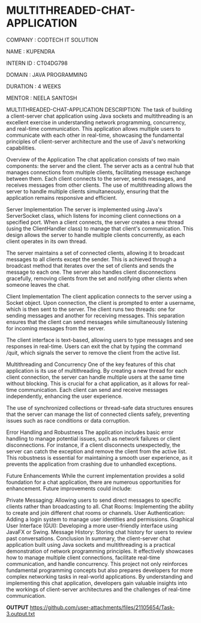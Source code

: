 # MULTITHREADED-CHAT-APPLICATION

COMPANY : CODTECH IT SOLUTION 

NAME : KUPENDRA 

INTERN ID : CT04DG798

DOMAIN : JAVA PROGRAMMING

DURATION : 4 WEEKS

MENTOR : NEELA SANTOSH

MULTITHREADED-CHAT-APPLICATION DESCRIPTION:
The task of building a client-server chat application using Java sockets and multithreading is an excellent exercise in understanding network programming, concurrency, and real-time communication. This application allows multiple users to communicate with each other in real-time, showcasing the fundamental principles of client-server architecture and the use of Java's networking capabilities.

Overview of the Application
The chat application consists of two main components: the server and the client. The server acts as a central hub that manages connections from multiple clients, facilitating message exchange between them. Each client connects to the server, sends messages, and receives messages from other clients. The use of multithreading allows the server to handle multiple clients simultaneously, ensuring that the application remains responsive and efficient.

Server Implementation
The server is implemented using Java's ServerSocket class, which listens for incoming client connections on a specified port. When a client connects, the server creates a new thread (using the ClientHandler class) to manage that client's communication. This design allows the server to handle multiple clients concurrently, as each client operates in its own thread.

The server maintains a set of connected clients, allowing it to broadcast messages to all clients except the sender. This is achieved through a broadcast method that iterates over the set of clients and sends the message to each one. The server also handles client disconnections gracefully, removing clients from the set and notifying other clients when someone leaves the chat.

Client Implementation
The client application connects to the server using a Socket object. Upon connection, the client is prompted to enter a username, which is then sent to the server. The client runs two threads: one for sending messages and another for receiving messages. This separation ensures that the client can send messages while simultaneously listening for incoming messages from the server.

The client interface is text-based, allowing users to type messages and see responses in real-time. Users can exit the chat by typing the command /quit, which signals the server to remove the client from the active list.

Multithreading and Concurrency
One of the key features of this chat application is its use of multithreading. By creating a new thread for each client connection, the server can handle multiple users at the same time without blocking. This is crucial for a chat application, as it allows for real-time communication. Each client can send and receive messages independently, enhancing the user experience.

The use of synchronized collections or thread-safe data structures ensures that the server can manage the list of connected clients safely, preventing issues such as race conditions or data corruption.

Error Handling and Robustness
The application includes basic error handling to manage potential issues, such as network failures or client disconnections. For instance, if a client disconnects unexpectedly, the server can catch the exception and remove the client from the active list. This robustness is essential for maintaining a smooth user experience, as it prevents the application from crashing due to unhandled exceptions.

Future Enhancements
While the current implementation provides a solid foundation for a chat application, there are numerous opportunities for enhancement. Future improvements could include:

Private Messaging: Allowing users to send direct messages to specific clients rather than broadcasting to all.
Chat Rooms: Implementing the ability to create and join different chat rooms or channels.
User Authentication: Adding a login system to manage user identities and permissions.
Graphical User Interface (GUI): Developing a more user-friendly interface using JavaFX or Swing.
Message History: Storing chat history for users to review past conversations.
Conclusion
In summary, the client-server chat application built using Java sockets and multithreading is a practical demonstration of network programming principles. It effectively showcases how to manage multiple client connections, facilitate real-time communication, and handle concurrency. This project not only reinforces fundamental programming concepts but also prepares developers for more complex networking tasks in real-world applications. By understanding and implementing this chat application, developers gain valuable insights into the workings of client-server architectures and the challenges of real-time communication.

**OUTPUT**
https://github.com/user-attachments/files/21105654/Task-3.output.txt

